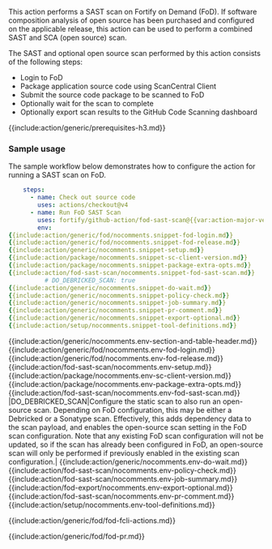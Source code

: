 This action performs a SAST scan on Fortify on Demand (FoD). If software composition analysis of open source has been purchased and configured on the applicable release, this action can be used to perform a combined SAST and SCA (open source) scan. 

The SAST and optional open source scan performed by this action consists of the following steps:

* Login to FoD
* Package application source code using ScanCentral Client
* Submit the source code package to be scanned to FoD
* Optionally wait for the scan to complete
* Optionally export scan results to the GitHub Code Scanning dashboard

{{include:action/generic/prerequisites-h3.md}}

### Sample usage

The sample workflow below demonstrates how to configure the action for running a SAST scan on FoD.

```yaml
    steps:    
      - name: Check out source code
        uses: actions/checkout@v4  
      - name: Run FoD SAST Scan
        uses: fortify/github-action/fod-sast-scan@{{var:action-major-version}}
        env:
{{include:action/generic/fod/nocomments.snippet-fod-login.md}}
{{include:action/generic/fod/nocomments.snippet-fod-release.md}}
{{include:action/generic/nocomments.snippet-setup.md}}
{{include:action/package/nocomments.snippet-sc-client-version.md}}
{{include:action/package/nocomments.snippet-package-extra-opts.md}}
{{include:action/fod-sast-scan/nocomments.snippet-fod-sast-scan.md}}
          # DO_DEBRICKED_SCAN: true
{{include:action/generic/nocomments.snippet-do-wait.md}}
{{include:action/generic/nocomments.snippet-policy-check.md}}
{{include:action/generic/nocomments.snippet-job-summary.md}}
{{include:action/generic/nocomments.snippet-pr-comment.md}}
{{include:action/generic/nocomments.snippet-export-optional.md}}
{{include:action/setup/nocomments.snippet-tool-definitions.md}}
```


{{include:action/generic/nocomments.env-section-and-table-header.md}}
{{include:action/generic/fod/nocomments.env-fod-login.md}}
{{include:action/generic/fod/nocomments.env-fod-release.md}}
{{include:action/fod-sast-scan/nocomments.env-setup.md}}
{{include:action/package/nocomments.env-sc-client-version.md}}
{{include:action/package/nocomments.env-package-extra-opts.md}}
{{include:action/fod-sast-scan/nocomments.env-fod-sast-scan.md}}
|DO_DEBRICKED_SCAN|Configure the static scan to also run an open-source scan. Depending on FoD configuration, this may be either a Debricked or a Sonatype scan. Effectively, this adds dependency data to the scan payload, and enables the open-source scan setting in the FoD scan configuration. Note that any existing FoD scan configuration will not be updated, so if the scan has already been configured in FoD, an open-source scan will only be performed if previously enabled in the existing scan configuration.|
{{include:action/generic/nocomments.env-do-wait.md}}
{{include:action/fod-sast-scan/nocomments.env-policy-check.md}}
{{include:action/fod-sast-scan/nocomments.env-job-summary.md}}
{{include:action/fod-export/nocomments.env-export-optional.md}}
{{include:action/fod-sast-scan/nocomments.env-pr-comment.md}}
{{include:action/setup/nocomments.env-tool-definitions.md}}

{{include:action/generic/fod/fod-fcli-actions.md}}

{{include:action/generic/fod/fod-pr.md}}
